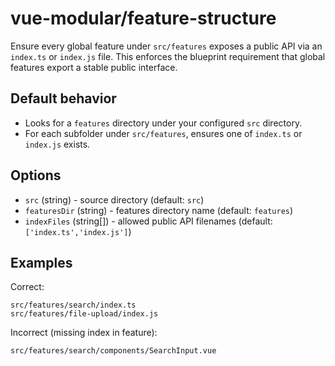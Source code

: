 # vue-modular/feature-structure

Ensure every global feature under `src/features` exposes a public API via an `index.ts` or `index.js` file. This enforces the blueprint requirement that global features export a stable public interface.

## Default behavior

- Looks for a `features` directory under your configured `src` directory.
- For each subfolder under `src/features`, ensures one of `index.ts` or `index.js` exists.

## Options

- `src` (string) - source directory (default: `src`)
- `featuresDir` (string) - features directory name (default: `features`)
- `indexFiles` (string[]) - allowed public API filenames (default: `['index.ts','index.js']`)

## Examples

Correct:

```text
src/features/search/index.ts
src/features/file-upload/index.js
```

Incorrect (missing index in feature):

```text
src/features/search/components/SearchInput.vue
```
